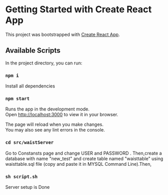 # Getting Started with Create React App

This project was bootstrapped with [Create React App](https://github.com/facebook/create-react-app).

## Available Scripts

In the project directory, you can run:
### `npm i `

Install all dependencies
### `npm start`

Runs the app in the development mode.\
Open [http://localhost:3000](http://localhost:3000) to view it in your browser.

The page will reload when you make changes.\
You may also see any lint errors in the console.

### `cd src/waistServer`
Go to Constansts page and change USER and PASSWORD . Then,create a database with name "new_test" and create table named "waisttable" using waisttable.sql file (copy and paste it in  MYSQL Command Line).Then,
###  `sh script.sh`
Server setup is Done

